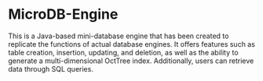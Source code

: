 # MicroDB-Engine
This is a Java-based mini-database engine that has been created to replicate the functions of actual database engines. It offers features such as table creation, insertion, updating, and deletion, as well as the ability to generate a multi-dimensional OctTree index. Additionally, users can retrieve data through SQL queries.
